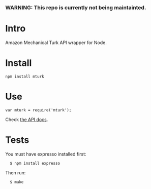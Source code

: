 ### WARNING:  This repo is currently not being maintainted.

# Intro

Amazon Mechanical Turk API wrapper for Node.

# Install

    npm install mturk

# Use

    var mturk = require('mturk');

Check [the API docs](https://github.com/alantrrs/mturk/blob/master/API.md).

# Tests

You must have expresso installed first:

      $ npm install expresso

Then run:

      $ make
